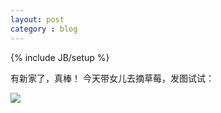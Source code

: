 ```yaml
---
layout: post
category : blog
---
```

{% include JB/setup %}

有新家了，真棒！
今天带女儿去摘草莓，发图试试：

![](https://raw.github.com/hackeen/hackeen.github.com/master/img/IMG_9705.JPG)